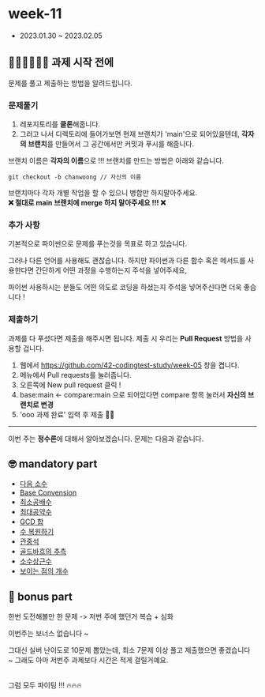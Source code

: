 # week-11

- 2023.01.30 ~ 2023.02.05

## 🧑🏻‍💻👩🏻‍💻 과제 시작 전에

문제를 풀고 제출하는 방법을 알려드립니다.

### 문제풀기

1. 레포지토리를 **클론**해줍니다.
2. 그러고 나서 디렉토리에 들어가보면 현재 브랜치가 'main'으로 되어있을텐데, **각자의 브랜치**를 만들어서 그 공간에서만 커밋과 푸시를 해줍니다.

브랜치 이름은 **각자의 이름**으로 !!! 브랜치를 만드는 방법은 아래와 같습니다.

```git
git checkout -b chanwoong // 자신의 이름
```

브랜치마다 각자 개별 작업을 할 수 있으니 병합만 하지말아주세요.  
**❌ 절대로 main 브랜치에 merge 하지 말아주세요 !!! ❌**

### 추가 사항

기본적으로 파이썬으로 문제를 푸는것을 목표로 하고 있습니다.

그러나 다른 언어를 사용해도 괜찮습니다. 하지만 파이썬과 다른 함수 혹은 메서드를 사용한다면 간단하게 어떤 과정을 수행하는지 주석을 넣어주세요,

파이썬 사용하시는 분들도 어떤 의도로 코딩을 하셨는지 주석을 넣어주신다면 더욱 좋습니다 !

### 제출하기

과제를 다 푸셨다면 제출을 해주시면 됩니다. 제출 시 우리는 **Pull Request** 방법을 사용할 겁니다.

1. 웹에서 https://github.com/42-codingtest-study/week-05 창을 켭니다.
2. 메뉴에서 Pull requests를 눌러줍니다.
3. 오른쪽에 New pull request 클릭 !
4. base:main <- compare:main 으로 되어있다면 compare 항목 눌러서 **자신의 브랜치로 변경**
5. 'ooo 과제 완료' 입력 후 제출 👏🏻

---

이번 주는 **정수론**에 대해서 알아보겠습니다.
문제는 다음과 같습니다.

## 🤓 mandatory part

- [다음 소수](https://www.acmicpc.net/problem/4134)
- [Base Convension](https://www.acmicpc.net/problem/11576)
- [최소공배수](https://www.acmicpc.net/problem/13241)
- [최대공약수](https://www.acmicpc.net/problem/1850)
- [GCD 합](https://www.acmicpc.net/problem/9613)
- [수 복원하기](https://www.acmicpc.net/problem/2312)
- [관중석](https://www.acmicpc.net/problem/10166)
- [골드바흐의 추측](https://www.acmicpc.net/problem/6588)
- [소수상근수](https://www.acmicpc.net/problem/9421)
- [보이는 점의 개수](https://www.acmicpc.net/problem/2725)

## 🧐 bonus part

한번 도전해볼만 한 문제 -> 저번 주에 했던거 복습 + 심화

이번주는 보너스 없습니다 ~

그대신 실버 난이도로 10문제 뽑았는데, 최소 7문제 이상 풀고 제출했으면 좋겠습니다 ~ 그래도 아마 저번주 과제보다 시간은 적게 걸릴거예요.

<br>그럼 모두 파이팅 !!! 🔥🔥🔥
